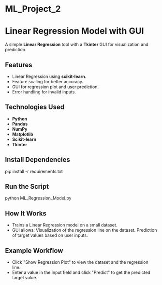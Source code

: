 # ML_Project_2
# Linear Regression Model with GUI

A simple **Linear Regression** tool with a **Tkinter** GUI for visualization and prediction.

## Features
- Linear Regression using **scikit-learn**.
- Feature scaling for better accuracy.
- GUI for regression plot and user prediction.
- Error handling for invalid inputs.

## Technologies Used
- **Python**
- **Pandas**
- **NumPy**
- **Matplotlib**
- **Scikit-learn**
- **Tkinter**

## Install Dependencies
pip install -r requirements.txt

## Run the Script
python ML_Regression_Model.py

## How It Works
- Trains a Linear Regression model on a small dataset.
- GUI allows:
  Visualization of the regression line on the dataset.
  Prediction of target values based on user inputs.

## Example Workflow
- Click "Show Regression Plot" to view the dataset and the regression line.
- Enter a value in the input field and click "Predict" to get the predicted target value.

